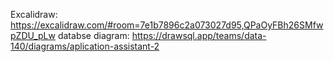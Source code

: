 
Excalidraw: https://excalidraw.com/#room=7e1b7896c2a073027d95,QPaOyFBh26SMfwpZDU_pLw
databse diagram: https://drawsql.app/teams/data-140/diagrams/aplication-assistant-2
